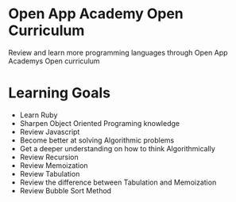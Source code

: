 # Open App Academy Open Curriculum
Review and learn more programming languages through 
Open App Academys Open curriculum

# Learning Goals
* Learn Ruby
* Sharpen Object Oriented Programing knowledge
* Review Javascript
* Become better at solving Algorithmic problems
* Get a deeper understanding on how to think Algorithmically 
* Review Recursion
* Review Memoization
* Review Tabulation
* Review the difference between Tabulation and Memoization
* Review Bubble Sort Method